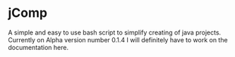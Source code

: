 # jComp

A simple and easy to use bash script to simplify creating of java projects.
Currently on Alpha version number 0.1.4
I will definitely have to work on the documentation here.

